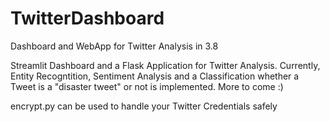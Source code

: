 # TwitterDashboard
 Dashboard and WebApp for Twitter Analysis in 3.8

Streamlit Dashboard and a Flask Application for Twitter Analysis. Currently, Entity Recogntition, Sentiment Analysis and a Classification whether a Tweet is a "disaster tweet" or not is implemented. More to come :)

encrypt.py can be used to handle your Twitter Credentials safely
